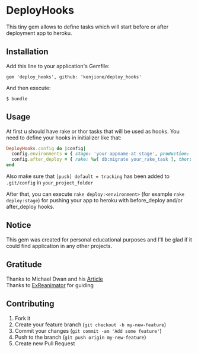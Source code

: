 # DeployHooks

This tiny gem allows to define tasks which will start before or after deployment app to heroku.

## Installation

Add this line to your application's Gemfile:

    gem 'deploy_hooks', github: 'kenjione/deploy_hooks'

And then execute:

    $ bundle

## Usage

At first u should have rake or thor tasks that will be used as hooks.
You need to define your hooks in initializer like that:

```ruby
DeployHooks.config do |config|
  config.environments = { stage: 'your-appname-at-stage', production: 'your-appname-at-production' }
  config.after_deploy = { rake: %w[ db:migrate your_rake_task ], thor: %w[ your_thor_task ] }
end
```

Also make sure that `[push] default = tracking` has been added to `.git/config` in `your_project_folder`

After that, you can execute `rake deploy:<environment>` (for example `rake deploy:stage`) for pushing your app to heroku with before_deploy and/or after_deploy hooks.

## Notice

This gem was created for personal educational purposes and I'll be glad if it could find application in any other projects.

## Gratitude

Thanks to Michael Dwan and his [Article][1]		
Thanks to [ExReanimator][2] for guiding

## Contributing

1. Fork it
2. Create your feature branch (`git checkout -b my-new-feature`)
3. Commit your changes (`git commit -am 'Add some feature'`)
4. Push to the branch (`git push origin my-new-feature`)
5. Create new Pull Request


  [1]: http://michaeldwan.com/writings/customize-your-heroku-deployment.html "Article"
  [2]: https://github.com/exreanimator